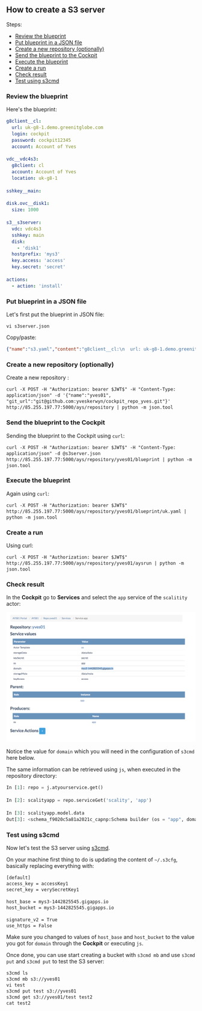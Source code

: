 ## How to create a S3 server

Steps:

- [Review the blueprint](#review-blueprint)
- [Put blueprint in a JSON file](#json-file)
- [Create a new repository (optionally)](#create-repository)
- [Send the blueprint to the Cockpit](#send-blueprint)
- [Execute the blueprint](#execute-blueprint)
- [Create a run](#create-run)
- [Check result](#check-result)
- [Test using s3cmd](#s3cmd-test)


<a id="review-blueprint"></a>
### Review the blueprint

Here's the blueprint:

```yaml
g8client__cl:
  url: uk-g8-1.demo.greenitglobe.com
  login: cockpit
  password: cockpit12345
  account: Account of Yves

vdc__vdc4s3:
  g8client: cl
  account: Account of Yves
  location: uk-g8-1

sshkey__main:

disk.ovc__disk1:
  size: 1000

s3__s3server:
  vdc: vdc4s3
  sshkey: main
  disk:
    - 'disk1'
  hostprefix: 'mys3'
  key.access: 'access'
  key.secret: 'secret'

actions:
  - action: 'install'
```


<a id="json-file"></a>
### Put blueprint in a JSON file

Let's first put the blueprint in JSON file:

```
vi s3server.json
```

Copy/paste:

```json
{"name":"s3.yaml","content":"g8client__cl:\n  url: uk-g8-1.demo.greenitglobe.com\n  login: cockpit\n  password: cockpit12345\n  account: Account of Yves\n\nvdc__vdc4s3:\n  g8client: cl\n  account: Account of Yves\n  location: uk-g8-1\n\nsshkey__main:\n\ndisk.ovc__disk1:\n  size: 1000\n\ns3__s3server:\n  vdc: vdc4s3\n  sshkey: main\n  disk:\n    - 'disk1'\n  hostprefix: 'mys3'\n  key.access: 'access'\n  key.secret: 'secret'\n\nactions:\n  - action: 'install'"}
```

<a id="create-repository"></a>
### Create a new repository (optionally)

Create a new repository :

```
curl -X POST -H "Authorization: bearer $JWT$" -H "Content-Type: application/json" -d '{"name":"yves01", "git_url":"git@github.com:yveskerwyn/cockpit_repo_yves.git"}' http://85.255.197.77:5000/ays/repository | python -m json.tool
```


<a id="send-blueprint"></a>
### Send the blueprint to the Cockpit

Sending the blueprint to the Cockpit using `curl`:

```
curl -X POST -H "Authorization: bearer $JWT$" -H "Content-Type: application/json" -d @s3server.json http://85.255.197.77:5000/ays/repository/yves01/blueprint | python -m json.tool
```


<a id="execute-blueprint"></a>
### Execute the blueprint

Again using `curl`:

```
curl -X POST -H "Authorization: bearer $JWT$" http://85.255.197.77:5000/ays/repository/yves01/blueprint/uk.yaml | python -m json.tool
```

<a id="create-run"></a>
### Create a run

Using curl:

```
curl -X POST -H "Authorization: bearer $JWT$" http://85.255.197.77:5000/ays/repository/yves01/aysrun | python -m json.tool
```

<a id="check-result"></a>
### Check result

In the **Cockpit** go to **Services** and select the `app` service of the `scalitity` actor:

![](domain.png)

Notice the value for `domain` which you will need in the configuration of `s3cmd` here below.

The same information can be retrieved using `js`, when executed in the repository directory:

```python
In [1]: repo = j.atyourservice.get()

In [2]: scalityapp = repo.serviceGet('scality', 'app')

In [3]: scalityapp.model.data
Out[3]: <schema_f9020c5a81a2021c_capnp:Schema builder (os = "app", domain = "mys3-1442825545.gigapps.io", storageData = "/data/data", storageMeta = "/data/meta", keyAccess = "access", keySecret = "secret")>
```


<a id="s3cmd-test"></a>
###  Test using s3cmd

Now let's test the S3 server using [s3cmd](http://s3tools.org/s3cmd-howto).

On your machine first thing to do is updating the content of `~/.s3cfg`, basically replacing everything with:

```
[default]
access_key = accessKey1
secret_key = verySecretKey1

host_base = mys3-1442825545.gigapps.io
host_bucket = mys3-1442825545.gigapps.io

signature_v2 = True
use_https = False
```

Make sure you changed to values of `host_base` and `host_bucket` to the value you got for `domain` through the **Cockpit** or executing `js`.

Once done, you can use start creating a bucket with `s3cmd mb` and use `s3cmd put` and `s3cmd put` to test the S3 server:

```
s3cmd ls
s3cmd mb s3://yves01
vi test
s3cmd put test s3://yves01
s3cmd get s3://yves01/test test2
cat test2
```
